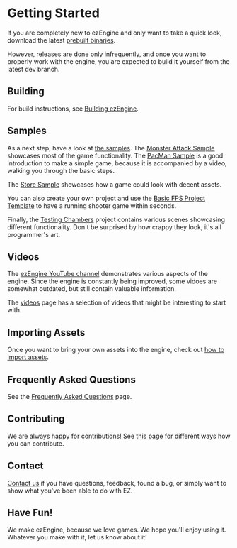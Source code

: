 # Getting Started

If you are completely new to ezEngine and only want to take a quick look, download the latest [prebuilt binaries](binaries.md).

However, releases are done only infrequently, and once you want to properly work with the engine, you are expected to build it yourself from the latest dev branch.

## Building

For build instructions, see [Building ezEngine](../docs/build/building-ez.md).

## Samples

As a next step, have a look at [the samples](../samples/samples-overview.md). The [Monster Attack Sample](../samples/monster-attack/monster-attack.md) showcases most of the game functionality. The [PacMan Sample](../samples/pacman.md) is a good introduction to make a simple game, because it is accompanied by a video, walking you through the basic steps.

The [Store Sample](../samples/store-sample.md) showcases how a game could look with decent assets.

You can also create your own project and use the [Basic FPS Project Template](../samples/basic-fps-template.md) to have a running shooter game within seconds.

Finally, the [Testing Chambers](../samples/testing-chambers.md) project contains various scenes showcasing different functionality. Don't be surprised by how crappy they look, it's all programmer's art.

## Videos

The [ezEngine YouTube channel](https://www.youtube.com/@ezEngine) demonstrates various aspects of the engine. Since the engine is constantly being improved, some vidoes are somewhat outdated, but still contain valuable information.

The [videos](videos.md) page has a selection of videos that might be interesting to start with.

## Importing Assets

Once you want to bring your own assets into the engine, check out [how to import assets](../docs/assets/import-assets.md).

## Frequently Asked Questions

See the [Frequently Asked Questions](faq.md) page.

## Contributing

We are always happy for contributions! See [this page](how-to-contribute.md) for different ways how you can contribute.

## Contact

[Contact us](../contact.md) if you have questions, feedback, found a bug, or simply want to show what you've been able to do with EZ.

## Have Fun!

We make ezEngine, because we love games. We hope you'll enjoy using it. Whatever you make with it, let us know about it!